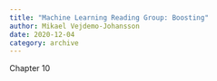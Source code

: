 ```yaml
---
title: "Machine Learning Reading Group: Boosting"
author: Mikael Vejdemo-Johansson
date: 2020-12-04
category: archive
---
```


Chapter 10

